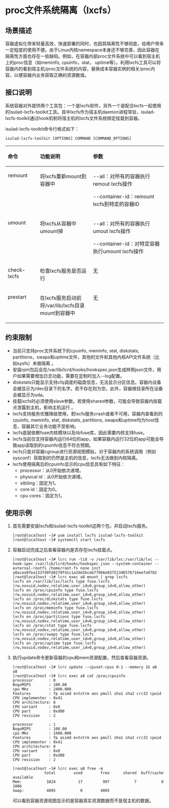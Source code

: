 # proc文件系统隔离（lxcfs）<a name="ZH-CN_TOPIC_0184808029"></a>

## 场景描述<a name="zh-cn_topic_0182200844_section16226747154319"></a>

容器虚拟化带来轻量高效，快速部署的同时，也因其隔离性不够彻底，给用户带来一定程度的使用不便。由于Linux内核namespace本身还不够完善，因此容器在隔离性方面也存在一些缺陷。例如，在容器内部proc文件系统中可以看到宿主机上的proc信息（如meminfo,  cpuinfo，stat， uptime等）。利用lxcfs工具可以将容器内的看到宿主机/proc文件系统的内容，替换成本容器实例的相关/proc内容，以便容器内业务获取正确的资源数值。

## 接口说明<a name="zh-cn_topic_0182200844_section571216114417"></a>

系统容器对外提供两个工具包：一个是lxcfs软件，另外一个是配合lxcfs一起使用的isulad-lxcfs-toolkit工具。其中lxcfs作为宿主机daemon进程常驻，isulad-lxcfs-toolkit通过hook机制将宿主机的lxcfs文件系统绑定挂载到容器。

isulad-lxcfs-toolkit命令行格式如下：

```
isulad-lxcfs-toolkit [OPTIONS] COMMAND [COMMAND_OPTIONS]
```

<a name="zh-cn_topic_0182200844_table1869210387418"></a>
<table><thead align="left"><tr id="zh-cn_topic_0182200844_row1569373816419"><th class="cellrowborder" valign="top" width="20.349999999999998%" id="mcps1.1.4.1.1"><p id="zh-cn_topic_0182200844_p106936387415"><a name="zh-cn_topic_0182200844_p106936387415"></a><a name="zh-cn_topic_0182200844_p106936387415"></a>命令</p>
</th>
<th class="cellrowborder" valign="top" width="33.410000000000004%" id="mcps1.1.4.1.2"><p id="zh-cn_topic_0182200844_p43193341215"><a name="zh-cn_topic_0182200844_p43193341215"></a><a name="zh-cn_topic_0182200844_p43193341215"></a>功能说明</p>
</th>
<th class="cellrowborder" valign="top" width="46.239999999999995%" id="mcps1.1.4.1.3"><p id="zh-cn_topic_0182200844_p15693173814112"><a name="zh-cn_topic_0182200844_p15693173814112"></a><a name="zh-cn_topic_0182200844_p15693173814112"></a>参数</p>
</th>
</tr>
</thead>
<tbody><tr id="zh-cn_topic_0182200844_row12693163810415"><td class="cellrowborder" valign="top" width="20.349999999999998%" headers="mcps1.1.4.1.1 "><p id="zh-cn_topic_0182200844_p66931838134110"><a name="zh-cn_topic_0182200844_p66931838134110"></a><a name="zh-cn_topic_0182200844_p66931838134110"></a>remount</p>
</td>
<td class="cellrowborder" valign="top" width="33.410000000000004%" headers="mcps1.1.4.1.2 "><p id="zh-cn_topic_0182200844_p811074612115"><a name="zh-cn_topic_0182200844_p811074612115"></a><a name="zh-cn_topic_0182200844_p811074612115"></a>将lxcfs重新mount到容器中</p>
</td>
<td class="cellrowborder" valign="top" width="46.239999999999995%" headers="mcps1.1.4.1.3 "><p id="zh-cn_topic_0182200844_p1273811584599"><a name="zh-cn_topic_0182200844_p1273811584599"></a><a name="zh-cn_topic_0182200844_p1273811584599"></a>--all：对所有的容器执行remout  lxcfs操作</p>
<p id="zh-cn_topic_0182200844_p8738358165912"><a name="zh-cn_topic_0182200844_p8738358165912"></a><a name="zh-cn_topic_0182200844_p8738358165912"></a>--container-id：remount  lxcfs到特定的容器ID</p>
</td>
</tr>
<tr id="zh-cn_topic_0182200844_row12634059013"><td class="cellrowborder" valign="top" width="20.349999999999998%" headers="mcps1.1.4.1.1 "><p id="zh-cn_topic_0182200844_p9635951805"><a name="zh-cn_topic_0182200844_p9635951805"></a><a name="zh-cn_topic_0182200844_p9635951805"></a>umount</p>
</td>
<td class="cellrowborder" valign="top" width="33.410000000000004%" headers="mcps1.1.4.1.2 "><p id="zh-cn_topic_0182200844_p4389165412117"><a name="zh-cn_topic_0182200844_p4389165412117"></a><a name="zh-cn_topic_0182200844_p4389165412117"></a>将lxcfs从容器中umount掉</p>
</td>
<td class="cellrowborder" valign="top" width="46.239999999999995%" headers="mcps1.1.4.1.3 "><p id="zh-cn_topic_0182200844_p112881622103"><a name="zh-cn_topic_0182200844_p112881622103"></a><a name="zh-cn_topic_0182200844_p112881622103"></a>--all：对所有的容器执行umout  lxcfs操作</p>
<p id="zh-cn_topic_0182200844_p3288172210011"><a name="zh-cn_topic_0182200844_p3288172210011"></a><a name="zh-cn_topic_0182200844_p3288172210011"></a>--container-id：对特定容器执行umount  lxcfs操作</p>
</td>
</tr>
<tr id="zh-cn_topic_0182200844_row915811441301"><td class="cellrowborder" valign="top" width="20.349999999999998%" headers="mcps1.1.4.1.1 "><p id="zh-cn_topic_0182200844_p166420541409"><a name="zh-cn_topic_0182200844_p166420541409"></a><a name="zh-cn_topic_0182200844_p166420541409"></a>check-lxcfs</p>
</td>
<td class="cellrowborder" valign="top" width="33.410000000000004%" headers="mcps1.1.4.1.2 "><p id="zh-cn_topic_0182200844_p143691559811"><a name="zh-cn_topic_0182200844_p143691559811"></a><a name="zh-cn_topic_0182200844_p143691559811"></a>检查lxcfs服务是否运行</p>
</td>
<td class="cellrowborder" valign="top" width="46.239999999999995%" headers="mcps1.1.4.1.3 "><p id="zh-cn_topic_0182200844_p1329712815118"><a name="zh-cn_topic_0182200844_p1329712815118"></a><a name="zh-cn_topic_0182200844_p1329712815118"></a>无</p>
</td>
</tr>
<tr id="zh-cn_topic_0182200844_row17443144712014"><td class="cellrowborder" valign="top" width="20.349999999999998%" headers="mcps1.1.4.1.1 "><p id="zh-cn_topic_0182200844_p1946512581606"><a name="zh-cn_topic_0182200844_p1946512581606"></a><a name="zh-cn_topic_0182200844_p1946512581606"></a>prestart</p>
</td>
<td class="cellrowborder" valign="top" width="33.410000000000004%" headers="mcps1.1.4.1.2 "><p id="zh-cn_topic_0182200844_p77340320217"><a name="zh-cn_topic_0182200844_p77340320217"></a><a name="zh-cn_topic_0182200844_p77340320217"></a>在lxcfs服务启动前将/var/lib/lxcfs目录mount到容器中</p>
</td>
<td class="cellrowborder" valign="top" width="46.239999999999995%" headers="mcps1.1.4.1.3 "><p id="zh-cn_topic_0182200844_p25281515315"><a name="zh-cn_topic_0182200844_p25281515315"></a><a name="zh-cn_topic_0182200844_p25281515315"></a>无</p>
</td>
</tr>
</tbody>
</table>

## 约束限制<a name="zh-cn_topic_0182200844_section344733012429"></a>

-   当前只支持proc文件系统下的cpuinfo,  meminfo, stat, diskstats,  partitions，swaps和uptime文件，其他的文件和其他内核API文件系统（比如sysfs）未做隔离 。
-   安装rpm包后会在/var/lib/lcrd/hooks/hookspec.json生成样例json文件，用户如果需要增加日志功能，需要在定制时加入--log配置。
-   diskstats只能显示支持cfq调度的磁盘信息，无法显示分区信息。容器内设备会被显示为/dev目录下的名字。若不存在则为空。此外，容器根目录所在设备会被显示为sda。
-   挂载lxcfs时必须使用slave参数。若使用shared参数，可能会导致容器内挂载点泄露到主机，影响主机运行 。
-   lxcfs支持服务优雅降级使用，若lxcfs服务crash或者不可用，容器内查看到的cpuinfo,  meminfo, stat, diskstats, partitions, swaps和uptime均为host信息，容器其它业务功能不受影响。
-   lxcfs底层依赖fuse内核模块以及libfuse库，因此需要内核支持fuse。
-   lxcfs当前仅支持容器内运行64位的app，如果容器内运行32位的app可能会导致app读取到的cpuinfo信息不符合预期。
-   lxcfs只是对容器cgroup进行资源视图模拟，对于容器内的系统调用（例如sysconf）获取到的仍然是主机的信息，lxcfs无法做到内核隔离。
-   lxcfs使用隔离后的cpuinfo显示的cpu信息具有如下特征：
    -   processor：从0开始依次递增。
    -   physical  id：从0开始依次递增。
    -   sibliing：固定为1。
    -   core  id：固定为0。
    -   cpu  cores：固定为1。


## 使用示例<a name="zh-cn_topic_0182200844_section8108617154414"></a>

1.  首先需要安装lxcfs和isulad-lxcfs-toolkit这两个包，并启动lxcfs服务。

    ```
    [root@localhost ~]# yum install lxcfs isulad-lxcfs-toolkit 
    [root@localhost ~]# systemctl start lxcfs
    ```

2.  容器启动完成之后查看容器内是否存在lxcfs挂载点。

    ```
    [root@localhost ~]# lcrc run -tid -v /var/lib/lxc:/var/lib/lxc --hook-spec /var/lib/lcrd/hooks/hookspec.json --system-container --external-rootfs /home/root-fs none init
    a8acea9fea1337d9fd8270f41c1a3de5bceb77966e03751346576716eefa9782
    [root@localhost ~]# lcrc exec a8 mount | grep lxcfs
    lxcfs on /var/lib/lxc/lxcfs type fuse.lxcfs (rw,nosuid,nodev,relatime,user_id=0,group_id=0,allow_other)
    lxcfs on /proc/cpuinfo type fuse.lxcfs (rw,nosuid,nodev,relatime,user_id=0,group_id=0,allow_other)
    lxcfs on /proc/diskstats type fuse.lxcfs (rw,nosuid,nodev,relatime,user_id=0,group_id=0,allow_other)
    lxcfs on /proc/meminfo type fuse.lxcfs (rw,nosuid,nodev,relatime,user_id=0,group_id=0,allow_other)
    lxcfs on /proc/partitions type fuse.lxcfs (rw,nosuid,nodev,relatime,user_id=0,group_id=0,allow_other)
    lxcfs on /proc/stat type fuse.lxcfs (rw,nosuid,nodev,relatime,user_id=0,group_id=0,allow_other)
    lxcfs on /proc/swaps type fuse.lxcfs (rw,nosuid,nodev,relatime,user_id=0,group_id=0,allow_other)
    lxcfs on /proc/uptime type fuse.lxcfs (rw,nosuid,nodev,relatime,user_id=0,group_id=0,allow_other)
    ```

3.  执行update命令更新容器的cpu和mem资源配置，然后查看容器资源。

    ```
    [root@localhost ~]# lcrc update --cpuset-cpus 0-1 --memory 1G a8
    a8
    [root@localhost ~]# lcrc exec a8 cat /proc/cpuinfo
    processor       : 0
    BogoMIPS        : 100.00
    cpu MHz         : 2400.000
    Features        : fp asimd evtstrm aes pmull sha1 sha2 crc32 cpuid
    CPU implementer : 0x41
    CPU architecture: 8
    CPU variant     : 0x0
    CPU part        : 0xd08
    CPU revision    : 2
    
    processor       : 1
    BogoMIPS        : 100.00
    cpu MHz         : 2400.000
    Features        : fp asimd evtstrm aes pmull sha1 sha2 crc32 cpuid
    CPU implementer : 0x41
    CPU architecture: 8
    CPU variant     : 0x0
    CPU part        : 0xd08
    CPU revision    : 2
    
    [root@localhost ~]# lcrc exec a8 free -m
                  total        used        free      shared  buff/cache   available
    Mem:           1024          17         997           7           8        1006
    Swap:          4095           0        4095
    ```

    可以看到容器资源视图显示的是容器真实资源数据而不是宿主机的数据。


